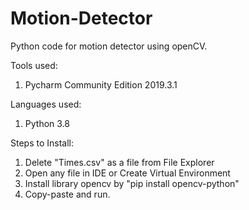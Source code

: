 # Motion-Detector
Python code for motion detector using openCV.

Tools used:
1. Pycharm Community Edition 2019.3.1

Languages used:
1. Python 3.8

Steps to Install:
1. Delete "Times.csv" as a file from File Explorer
2. Open any file in IDE or Create Virtual Environment
3. Install library opencv by "pip install opencv-python"
4. Copy-paste and run.
